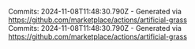 Commits: 2024-11-08T11:48:30.790Z - Generated via https://github.com/marketplace/actions/artificial-grass
<br>
Commits: 2024-11-08T11:48:30.790Z - Generated via https://github.com/marketplace/actions/artificial-grass
<br>
